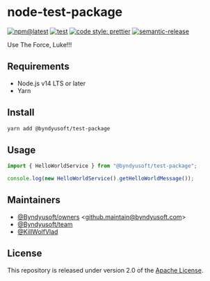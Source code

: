 # node-test-package

[![npm@latest](https://img.shields.io/npm/v/@byndyusoft/test-package/latest.svg)](https://www.npmjs.com/package/@byndyusoft/test-package)
[![test](https://github.com/Byndyusoft/node-test-package/actions/workflows/test.yaml/badge.svg?branch=master)](https://github.com/Byndyusoft/node-test-package/actions/workflows/test.yaml)
[![code style: prettier](https://img.shields.io/badge/code_style-prettier-ff69b4.svg)](https://github.com/prettier/prettier)
[![semantic-release](https://img.shields.io/badge/%20%20%F0%9F%93%A6%F0%9F%9A%80-semantic--release-e10079.svg)](https://github.com/semantic-release/semantic-release)

Use The Force, Luke!!!

## Requirements

- Node.js v14 LTS or later
- Yarn

## Install

```bash
yarn add @byndyusoft/test-package
```

## Usage

```typescript
import { HelloWorldService } from "@byndyusoft/test-package";

console.log(new HelloWorldService().getHelloWorldMessage());
```

## Maintainers

- [@Byndyusoft/owners](https://github.com/orgs/Byndyusoft/teams/owners) <<github.maintain@byndyusoft.com>>
- [@Byndyusoft/team](https://github.com/orgs/Byndyusoft/teams/team)
- [@KillWolfVlad](https://github.com/KillWolfVlad)

## License

This repository is released under version 2.0 of the
[Apache License](https://www.apache.org/licenses/LICENSE-2.0).
